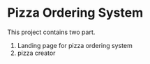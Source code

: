 # Pizza Ordering System

This project contains two part.
1. Landing page for pizza ordering system
2. pizza creator

